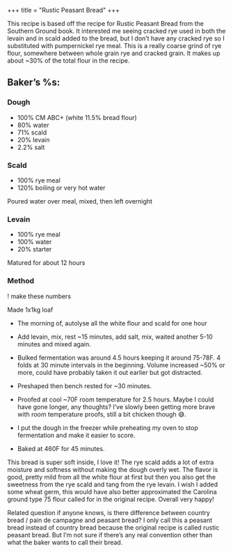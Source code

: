 +++
title = "Rustic Peasant Bread"
+++

This recipe is based off the recipe for Rustic Peasant Bread from the Southern Ground book. It interested me seeing cracked rye used in both the levain and in scald added to the bread, but I don’t have any cracked rye so I substituted with pumpernickel rye meal. This is a really coarse grind of rye flour, somewhere between whole grain rye and cracked grain. It makes up about ~30% of the total flour in the recipe.

## Baker’s %s:

### Dough

- 100% CM ABC+ (white 11.5% bread flour)
- 80% water
- 71% scald
- 20% levain
- 2.2% salt

### Scald

- 100% rye meal
- 120% boiling or very hot water

Poured water over meal, mixed, then left overnight

### Levain

- 100% rye meal
- 100% water
- 20% starter
    

Matured for about 12 hours

### Method

! make these numbers

Made 1x1kg loaf

- The morning of, autolyse all the white flour and scald for one hour
- Add levain, mix, rest ~15 minutes, add salt, mix, waited another 5-10 minutes and mixed again.
    
- Bulked fermentation was around 4.5 hours keeping it around 75-78F. 4 folds at 30 minute intervals in the beginning. Volume increased ~50% or more, could have probably taken it out earlier but got distracted.
    
- Preshaped then bench rested for ~30 minutes.
    
- Proofed at cool ~70F room temperature for 2.5 hours. Maybe I could have gone longer, any thoughts? I’ve slowly been getting more brave with room temperature proofs, still a bit chicken though 😅.
    
- I put the dough in the freezer while preheating my oven to stop fermentation and make it easier to score.
    
- Baked at 460F for 45 minutes.
    

This bread is super soft inside, I love it! The rye scald adds a lot of extra moisture and softness without making the dough overly wet. The flavor is good, pretty mild from all the white flour at first but then you also get the sweetness from the rye scald and tang from the rye levain. I wish I added some wheat germ, this would have also better approximated the Carolina ground type 75 flour called for in the original recipe. Overall very happy!

Related question if anyone knows, is there difference between country bread / pain de campagne and peasant bread? I only call this a peasant bread instead of country bread because the original recipe is called rustic peasant bread. But I’m not sure if there’s any real convention other than what the baker wants to call their bread.

